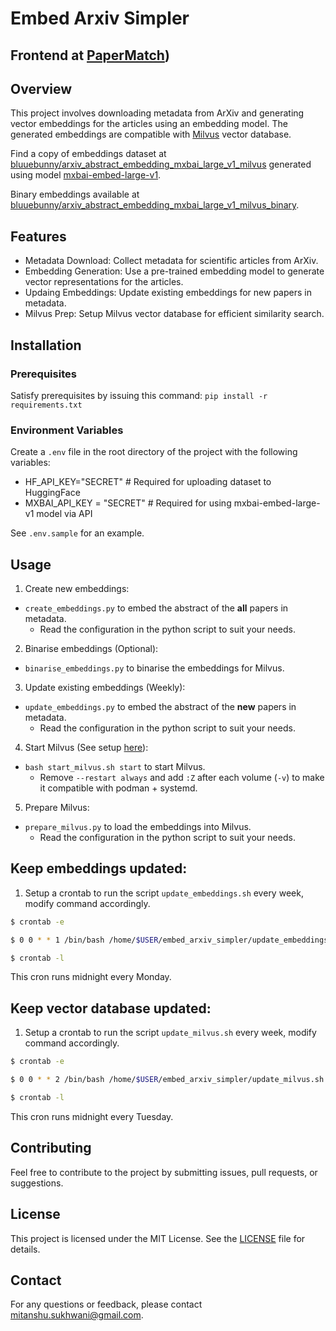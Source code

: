 # Embed Arxiv Simpler
## Frontend at [PaperMatch](https://github.com/mitanshu7/PaperMatch))

## Overview

This project involves downloading metadata from ArXiv and generating vector embeddings for the articles using an embedding model. The generated embeddings are compatible with [Milvus](https://milvus.io/) vector database.

Find a copy of embeddings dataset at [bluuebunny/arxiv_abstract_embedding_mxbai_large_v1_milvus](https://huggingface.co/datasets/bluuebunny/arxiv_abstract_embedding_mxbai_large_v1_milvus) generated using model [mxbai-embed-large-v1](https://www.mixedbread.ai/docs/embeddings/mxbai-embed-large-v1).

Binary embeddings available at [bluuebunny/arxiv_abstract_embedding_mxbai_large_v1_milvus_binary](https://huggingface.co/datasets/bluuebunny/arxiv_abstract_embedding_mxbai_large_v1_milvus_binary).

## Features

- Metadata Download: Collect metadata for scientific articles from ArXiv.
- Embedding Generation: Use a pre-trained embedding model to generate vector representations for the articles.
- Updaing Embeddings: Update existing embeddings for new papers in metadata.
- Milvus Prep: Setup Milvus vector database for efficient similarity search.

## Installation

### Prerequisites

Satisfy prerequisites by issuing this command:
`pip install -r requirements.txt`

### Environment Variables

Create a `.env` file in the root directory of the project with the following variables:

- HF_API_KEY="SECRET" # Required for uploading dataset to HuggingFace
- MXBAI_API_KEY = "SECRET" # Required for using mxbai-embed-large-v1 model via API 

See `.env.sample` for an example.  

## Usage

1. Create new embeddings:
- `create_embeddings.py` to embed the abstract of the **all** papers in metadata.
  - Read the configuration in the python script to suit your needs.

2. Binarise embeddings (Optional):
- `binarise_embeddings.py` to binarise the embeddings for Milvus.

3. Update existing embeddings (Weekly):
- `update_embeddings.py` to embed the abstract of the **new** papers in metadata.
  - Read the configuration in the python script to suit your needs.

4. Start Milvus (See setup [here](https://milvus.io/docs)):
- `bash start_milvus.sh start` to start Milvus. 
  - Remove `--restart always` and add `:Z` after each volume (`-v`) to make it compatible with podman + systemd. 

5. Prepare Milvus:
- `prepare_milvus.py` to load the embeddings into Milvus.
  - Read the configuration in the python script to suit your needs.
   
## Keep embeddings updated:
1. Setup a crontab to run the script `update_embeddings.sh` every week, modify command accordingly.
```bash
$ crontab -e

$ 0 0 * * 1 /bin/bash /home/$USER/embed_arxiv_simpler/update_embeddings.sh >> /home/$USER/embed_arxiv_simpler/update_embeddings.log 2>&1

$ crontab -l
```
This cron runs midnight every Monday.

## Keep vector database updated:
1. Setup a crontab to run the script `update_milvus.sh` every week, modify command accordingly.
```bash
$ crontab -e

$ 0 0 * * 2 /bin/bash /home/$USER/embed_arxiv_simpler/update_milvus.sh >> /home/$USER/embed_arxiv_simpler/update_milvus.log 2>&1

$ crontab -l
```
This cron runs midnight every Tuesday.

## Contributing
Feel free to contribute to the project by submitting issues, pull requests, or suggestions. 
## License
This project is licensed under the MIT License. See the [LICENSE](LICENSE) file for details.
## Contact
For any questions or feedback, please contact [mitanshu.sukhwani@gmail.com](mailto:mitanshu.sukhwani@gmail.com).